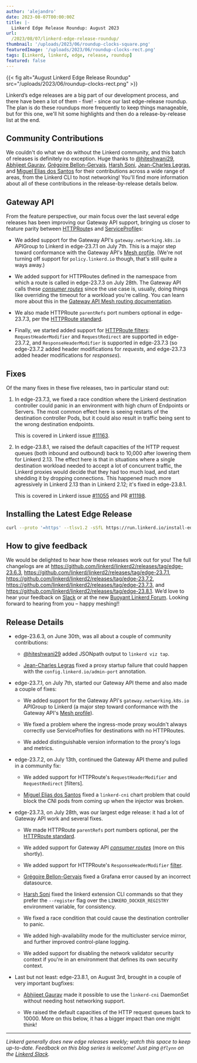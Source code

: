 ```yaml
---
author: 'alejandro'
date: 2023-08-07T00:00:00Z
title: |-
  Linkerd Edge Release Roundup: August 2023
url:
  /2023/08/07/linkerd-edge-release-roundup/
thumbnail: '/uploads/2023/06/roundup-clocks-square.png'
featuredImage: '/uploads/2023/06/roundup-clocks-rect.png'
tags: [Linkerd, linkerd, edge, release, roundup]
featured: false
---
```


{{< fig
  alt="August Linkerd Edge Release Roundup"
  src="/uploads/2023/06/roundup-clocks-rect.png" >}}

Linkerd’s edge releases are a big part of our development process, and there
have been a lot of them - five! - since our last edge-release roundup. The
plan is do these roundups more frequently to keep things manageable, but for
this one, we'll hit some highlights and then do a release-by-release list at
the end.

## Community Contributions

We couldn't do what we do without the Linkerd community, and this batch of
releases is definitely no exception. Huge thanks to [@hiteshwani29], [Abhijeet
Gaurav], [Grégoire Bellon-Gervais], [Harsh Soni], [Jean-Charles Legras], and
[Miguel Elias dos Santos] for their contributions across a wide range of
areas, from the Linkerd CLI to host networking! You'll find more information
about all of these contributions in the release-by-release details below.

[@hiteshwani29]:https://github.com/hiteshwani29
[Abhijeet Gaurav]:https://github.com/abhijeetgauravm
[Grégoire Bellon-Gervais]:https://github.com/albundy83
[Harsh Soni]:https://github.com/harsh020
[Jean-Charles Legras]:https://github.com/jclegras
[Miguel Elias dos Santos]:https://github.com/migueleliasweb

## Gateway API

From the feature perspective, our main focus over the last several edge
releases has been improving our Gateway API support, bringing us closer to
feature parity between [HTTPRoute]s and [ServiceProfile]s:

- We added support for the Gateway API's `gateway.networking.k8s.io` APIGroup
  to Linkerd in edge-23.7.1 on July 7th. This is a major step toward
  conformance with the Gateway API's [Mesh profile]. (We're not turning off
  support for `policy.linkerd.io` though, that's still quite a ways away.)

- We added support for HTTPRoutes defined in the namespace from which a route
  is called in edge-23.7.3 on July 28th. The Gateway API calls these
  [_consumer routes_][consumer-routes] since the use case is, usually, doing
  things like overriding the timeout for a workload you're calling. You can
  learn more about this in the [Gateway API Mesh routing
  documentation][gamma-routing].

- We also made HTTPRoute `parentRefs` port numbers optional in edge-23.7.3,
  per the [HTTPRoute standard].

- Finally, we started added support for [HTTPRoute filters]:
  `RequestHeaderModifier` and `RequestRedirect` are supported in edge-23.7.2,
  and `ResponseHeaderModifier` is supported in edge-23.7.3 (so edge-23.7.2
  added header modifications for _requests_, and edge-23.7.3 added header
  modifications for _responses_).

[HTTPRoute]:https://gateway-api.sigs.k8s.io/api-types/httproute/
[HTTPRoute standard]:https://gateway-api.sigs.k8s.io/references/spec/#gateway.networking.k8s.io/v1alpha2.HTTPRoute
[ServiceProfile]:https://linkerd.io/2.13/features/service-profiles/
[GEP-1742]:https://gateway-api.sigs.k8s.io/geps/gep-1742/
[consumer-routes]:https://gateway-api.sigs.k8s.io/concepts/glossary/#consumer-route
[gamma-routing]:https://gateway-api.sigs.k8s.io/concepts/gamma/#how-the-gateway-api-works-for-service-mesh
[Mesh profile]:https://gateway-api.sigs.k8s.io/geps/gep-1686/
[HTTPRoute filters]:https://gateway-api.sigs.k8s.io/references/spec/#gateway.networking.k8s.io/v1beta1.HTTPRouteFilter

## Fixes

Of the many fixes in these five releases, two in particular stand out:

1. In edge-23.7.3, we fixed a race condition where the Linkerd destination
   controller could panic in an environment with high churn of Endpoints or
   Servers. The most common effect here is seeing restarts of the destination
   controller Pods, but it could also result in traffic being sent to the
   wrong destination endpoints.

   This is covered in Linkerd issue [#11163].

2. In edge-23.8.1, we raised the default capacities of the HTTP request queues
   (both inbound and outbound) back to 10,000 after lowering them for Linkerd
   2.13. The effect here is that in situations where a single destination
   workload needed to accept a lot of concurrent traffic, the Linkerd proxies
   would decide that they had too much load, and start shedding it by dropping
   connections. This happened much more agressively in Linkerd 2.13 than in
   Linkerd 2.12; it's fixed in edge-23.8.1.

   This is covered in Linkerd issue [#11055] and PR [#11198].

[#11163]:https://github.com/linkerd/linkerd2/issues/11163
[#11055]:https://github.com/linkerd/linkerd2/issues/11055
[#11198]:https://github.com/linkerd/linkerd2/pull/11198

## Installing the Latest Edge Release

```bash
curl --proto '=https' --tlsv1.2 -sSfL https://run.linkerd.io/install-edge | sh
```

## How to give feedback

We would be delighted to hear how these releases work out for you! The full
changelogs are at
<https://github.com/linkerd/linkerd2/releases/tag/edge-23.6.3>,
<https://github.com/linkerd/linkerd2/releases/tag/edge-23.7.1>,
<https://github.com/linkerd/linkerd2/releases/tag/edge-23.7.2>,
<https://github.com/linkerd/linkerd2/releases/tag/edge-23.7.3>, and
<https://github.com/linkerd/linkerd2/releases/tag/edge-23.8.1>. We’d love to
hear your feedback on [Slack](https://slack.linkerd.io) or at the new [Buoyant
Linkerd Forum](https://linkerd.buoyant.io). Looking forward to hearing from
you – happy meshing!!

[Service Mesh Academy episode about startup]: https://buoyant.io/service-mesh-academy/what-really-happens-at-startup

## Release Details

- edge-23.6.3, on June 30th, was all about a couple of community contributions:

  - [@hiteshwani29] added JSONpath output to `linkerd viz tap`.

  - [Jean-Charles Legras] fixed a proxy startup failure that could happen with
    the `config.linkerd.io/admin-port` annotation.

- edge-23.7.1, on July 7th, started our Gateway API theme and also made a
  couple of fixes:

  - We added support for the Gateway API's `gateway.networking.k8s.io`
    APIGroup to Linkerd (a major step toward conformance with the Gateway
    API's [Mesh profile]).

  - We fixed a problem where the ingress-mode proxy wouldn't always correctly
    use ServiceProfiles for destinations with no HTTPRoutes.

  - We added distinguishable version information to the proxy's logs and metrics.

- edge-23.7.2, on July 13th, continued the Gateway API theme and pulled in a
  community fix:

  - We added support for HTTPRoute's `RequestHeaderModifier` and
    `RequestRedirect` [filters].

  - [Miguel Elias dos Santos] fixed a `linkerd-cni` chart problem that could
    block the CNI pods from coming up when the injector was broken.

- edge-23.7.3, on July 28th, was our largest edge release: it had a lot of
  Gateway API work and several fixes.

  - We made HTTPRoute `parentRefs` port numbers optional, per the [HTTPRoute
    standard].

  - We added support for Gateway API [_consumer routes_][consumer-routes]
    (more on this shortly).

  - We added support for HTTPRoute's `ResponseHeaderModifier`
    [filter][HTTPRoute filters].

  - [Grégoire Bellon-Gervais] fixed a Grafana error caused by an incorrect
    datasource.

  - [Harsh Soni] fixed the linkerd extension CLI commands so that they prefer
    the `--register` flag over the `LINKERD_DOCKER_REGISTRY` environment
    variable, for consistency.

  - We fixed a race condition that could cause the destination controller to
    panic.

  - We added high-availability mode for the multicluster service mirror, and
    further improved control-plane logging.

  - We added support for disabling the network validator security context if
    you're in an environment that defines its own security context.

- Last but not least: edge-23.8.1, on August 3rd, brought in a couple of
  very important bugfixes:

  - [Abhijeet Gaurav] made it possible to use the `linkerd-cni` DaemonSet
    without needing host networking support.

  - We raised the default capacities of the HTTP request queues back to
    10000. More on this below, it has a bigger impact than one might think!

----

_Linkerd generally does new edge releases weekly; watch this space to keep up-to-date. Feedback on this blog series is welcome! Just ping `@flynn` on the [Linkerd Slack](https://slack.linkerd.io)._
